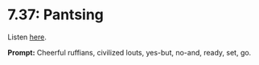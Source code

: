 # 7.37: Pantsing 

Listen [here](http://www.writingexcuses.com/2012/09/09/writing-excuses-7-37-pantsing/). 

**Prompt:** Cheerful ruffians, civilized louts, yes-but, no-and, ready, set, go.
